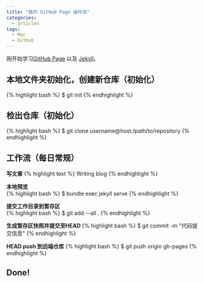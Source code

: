 ```yaml
---
title: "我的 GitHub Page 操作流"
categories:
  - articles
tags:
  - Mac
  - GitHub
---
```




刚开始学习[GitHub Page](https://pages.github.com/) 以及 [Jekyll](http://jekyllrb.com/)。

## 本地文件夹初始化，创建新仓库（初始化）

{% highlight bash %}
$ git init
{% endhighlight %}

## 检出仓库（初始化）

{% highlight bash %}
$ git clone username@host:/path/to/repository
{% endhighlight %}

## 工作流（每日常规）

**写文章**
{% highlight text %}
Writing blog
{% endhighlight %}

**本地预览**	
{% highlight bash %}
$ bundle exec jekyll serve
{% endhighlight %}

**提交工作目录到暂存区**	
{% highlight bash %}
$ git add --all .
{% endhighlight %}

**生成暂存区快照并提交至HEAD**	
{% highlight bash %}
$ git commit -m "代码提交信息"
{% endhighlight %}

**HEAD push 到远端仓库**	
{% highlight bash %}
$ git push origin gh-pages
{% endhighlight %}

## Done!


	

	



